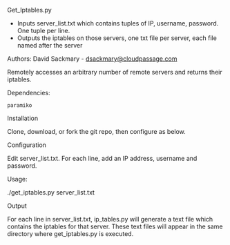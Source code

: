 Get_Iptables.py
* Inputs server_list.txt which contains tuples of IP, username, password.  One tuple per line.
* Outputs the iptables on those servers, one txt file per server, each file named after the server

Authors: David Sackmary - dsackmary@cloudpassage.com

Remotely accesses an arbitrary number of remote servers and returns their iptables.

Dependencies:

    paramiko
    

Installation

Clone, download, or fork the git repo, then configure as below.

Configuration

Edit server_list.txt.  For each line, add an IP address, username and password.

Usage:

./get_iptables.py server_list.txt

Output

For each line in server_list.txt, ip_tables.py will generate a text file which contains the iptables for that server.
These text files will appear in the same directory where get_iptables.py is executed.
